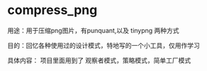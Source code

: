# compress_png
用途：用于压缩png图片，有punquant,以及 tinypng 两种方式

目的：回忆各种使用过的设计模式，特地写的一个小工具，仅用作学习

具体内容：
项目里面用到了 观察者模式，策略模式，简单工厂模式



